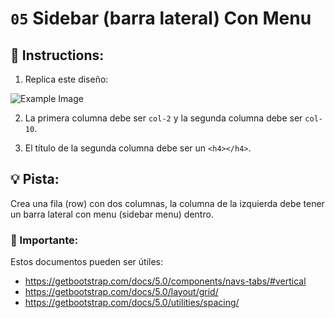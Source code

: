 # `05` Sidebar (barra lateral) Con Menu

## 📝 Instructions:

1. Replica este diseño:

![Example Image](../../.learn/assets/1509911882903_9a14b4fa806a07fbbff1abb2143b7799.png?raw=true)

2. La primera columna debe ser `col-2` y la segunda columna debe ser `col-10`.

3. El título de la segunda columna debe ser un `<h4></h4>`.

## 💡 Pista:

Crea una fila (row) con dos columnas, la columna de la izquierda debe tener un barra lateral con menu (sidebar menu) dentro.


 
### :mag_right: Importante:

Estos documentos pueden ser útiles:

- https://getbootstrap.com/docs/5.0/components/navs-tabs/#vertical
- https://getbootstrap.com/docs/5.0/layout/grid/
- https://getbootstrap.com/docs/5.0/utilities/spacing/
